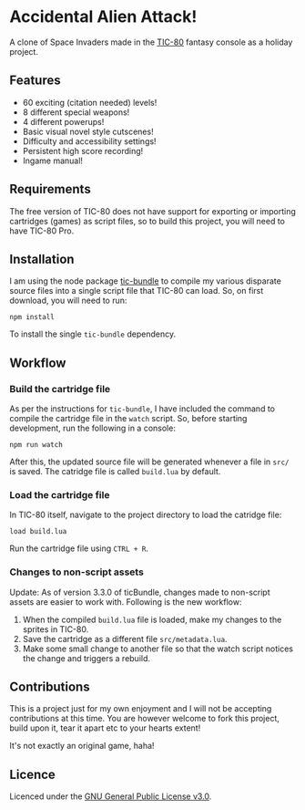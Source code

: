 # Accidental Alien Attack!

A clone of Space Invaders made in the [TIC-80](https://github.com/nesbox/TIC-80) fantasy console as a holiday project.

## Features

- 60 exciting (citation needed) levels!
- 8 different special weapons!
- 4 different powerups!
- Basic visual novel style cutscenes!
- Difficulty and accessibility settings!
- Persistent high score recording!
- Ingame manual!

## Requirements

The free version of TIC-80 does not have support for exporting or importing cartridges (games) as script files, so to build this project, you will need to have TIC-80 Pro.

## Installation

I am using the node package [tic-bundle](https://github.com/chronoDave/tic-bundle) to compile my various disparate source files into a single script file that TIC-80 can load. So, on first download, you will need to run:

```
npm install
```
To install the single `tic-bundle` dependency.

## Workflow

### Build the cartridge file

As per the instructions for `tic-bundle`, I have included the command to compile the cartridge file in the `watch` script. So, before starting development, run the following in a console:

```
npm run watch
```
After this, the updated source file will be generated whenever a file in `src/` is saved. The catridge file is called `build.lua` by default.

### Load the cartridge file

In TIC-80 itself, navigate to the project directory to load the catridge file:
```
load build.lua
```
Run the cartridge file using `CTRL + R`.

### Changes to non-script assets

Update: As of version 3.3.0 of ticBundle, changes made to non-script assets are easier to work with. Following is the new workflow:

1. When the compiled `build.lua` file is loaded, make my changes to the sprites in TIC-80.
2. Save the cartridge as a different file `src/metadata.lua`.
3. Make some small change to another file so that the watch script notices the change and triggers a rebuild.

## Contributions

This is a project just for my own enjoyment and I will not be accepting contributions at this time. You are however welcome to fork this project, build upon it, tear it apart etc to your hearts extent!

It's not exactly an original game, haha!

## Licence

Licenced under the [GNU General Public License v3.0](https://www.gnu.org/licenses/gpl-3.0.en.html).
